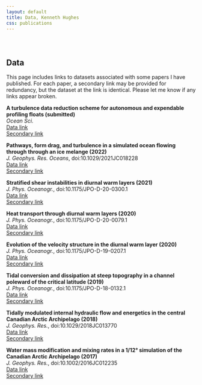 ```yaml
---
layout: default
title: Data, Kenneth Hughes
css: publications
---
```

######  

## Data

This page includes links to datasets associated with some papers I have published. For each paper, a secondary link may be provided for redundancy, but the dataset at the link is identical. Please let me know if any links appear broken.

__A turbulence data reduction scheme for autonomous and expendable profiling floats (submitted)__  
*Ocean Sci.*  
[Data link][fcs_reduction_link1]  
[Secondary link][fcs_reduction_link2]  

__Pathways, form drag, and turbulence in a simulated ocean flowing through through an ice melange (2022)__  
*J. Geophys. Res. Oceans*,  doi:10.1029/2021JC018228  
[Data link][melange_link1]  
[Secondary link][melange_link2]


__Stratified shear instabilities in diurnal warm layers (2021)__  
*J. Phys. Oceanogr.*, doi:10.1175/JPO-D-20-0300.1  
[Data link][instability_link1]  
[Secondary link][instability_link2]

__Heat transport through diurnal warm layers (2020)__  
*J. Phys. Oceanogr.*, doi:10.1175/JPO-D-20-0079.1  
[Data link][heat_flux_link1]  
[Secondary link][heat_flux_link2]

__Evolution of the velocity structure in the diurnal warm layer (2020)__  
*J. Phys. Oceanogr.*, doi:10.1175/JPO-D-19-0207.1  
[Data link][dwl_shear_link1]  
[Secondary link][dwl_shear_link2]

__Tidal conversion and dissipation at steep topography in a channel poleward of the critical latitude (2019)__  
*J. Phys. Oceanogr.*, doi:10.1175/JPO-D-18-0132.1   
[Data link][subinertial_link]  
[Secondary link][subinertial_link2]


__Tidally modulated internal hydraulic flow and energetics in the central Canadian Arctic Archipelago (2018)__  
*J. Geophys. Res.*, doi:10.1029/2018JC013770  
[Data link][obs_link]  
[Secondary link][obs_link2]


__Water mass modification and mixing rates in a 1/12° simulation of the Canadian Arctic Archipelago (2017)__  
*J. Geophys. Res.*, doi:10.1002/2016JC012235   
[Data link][anha_link]  
[Secondary link][anha_link2]


[anha_link]: https://drive.google.com/drive/folders/1iKxwf8xNfUjXmlTmVYgVi6NElyvCAnY6?usp=sharing
[anha_link2]: https://drive.google.com/open?id=0BySUVZ0q8bZHUE1tQzAzWUxMMDA
[obs_link]: https://drive.google.com/drive/folders/1Pu2VupntwQXywDMbuOmDSUGqNS5cRQ1a?usp=sharing
[obs_link2]: https://drive.google.com/open?id=0BySUVZ0q8bZHbEhrVkdOOXZ0alU
[subinertial_link]: https://doi.org/10.5281/zenodo.7305417
[subinertial_link2]: https://drive.google.com/drive/folders/10sfZzu8WTsMYflYrKlIIMqWf8XY_RW1F?usp=sharing
[dwl_shear_link1]: https://drive.google.com/open?id=1OxHp4w6esHfziWdjozTY-Iuag3UNdlOs
[dwl_shear_link2]: https://drive.google.com/open?id=1wiFHc-7G0WN9Q2SO9ihSmAG7zCMFFpJJ
[heat_flux_link1]: http://dx.doi.org/10.5281/zenodo.3894910
[heat_flux_link2]: https://drive.google.com/drive/folders/1KdgSu0YsQHJkdo2nPFX86lGl_MgmGAI5?usp=sharing
[instability_link1]: https://doi.org/10.5281/zenodo.4306931
[instability_link2]: https://drive.google.com/drive/folders/1mvlUOksvsgJ_m0H2FY8IXJrPuzbeBkBP?usp=sharing
[fcs_reduction_link1]: https://doi.org/10.5281/zenodo.5719505
[fcs_reduction_link2]: https://drive.google.com/drive/folders/1vNO2hadFnWoxwTreRIWJ3fxYYKRH6bQB?usp=sharing
[melange_link1]: https://doi.org/10.5281/zenodo.5609245
[melange_link2]: https://drive.google.com/drive/folders/1MnqN4WfcT6LPCtCzreX-GnUGqnmdF75S?usp=sharing

